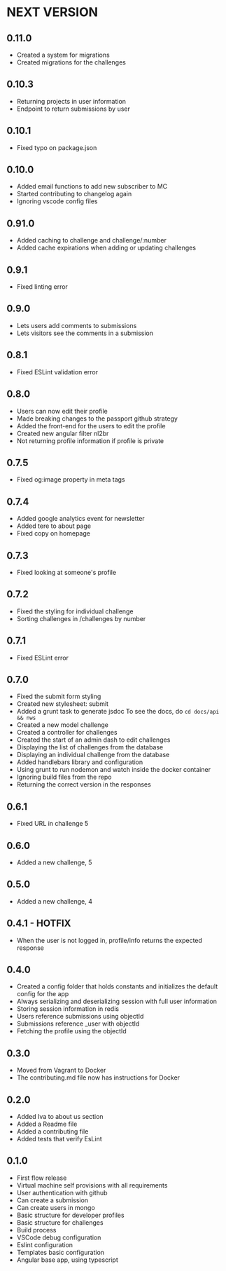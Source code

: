 # NEXT VERSION

## 0.11.0
- Created a system for migrations
- Created migrations for the challenges

## 0.10.3
- Returning projects in user information
- Endpoint to return submissions by user

## 0.10.1
- Fixed typo on package.json

## 0.10.0
- Added email functions to add new subscriber to MC
- Started contributing to changelog again
- Ignoring vscode config files

## 0.91.0

- Added caching to challenge and challenge/:number
- Added cache expirations when adding or updating challenges

## 0.9.1

- Fixed linting error

## 0.9.0

- Lets users add comments to submissions
- Lets visitors see the comments in a submission

## 0.8.1

- Fixed ESLint validation error

## 0.8.0

- Users can now edit their profile
- Made breaking changes to the passport github strategy
- Added the front-end for the users to edit the profile
- Created new angular filter nl2br
- Not returning profile information if profile is private

## 0.7.5

- Fixed og:image property in meta tags

## 0.7.4

- Added google analytics event for newsletter
- Added tere to about page
- Fixed copy on homepage

## 0.7.3

- Fixed looking at someone's profile

## 0.7.2

- Fixed the styling for individual challenge
- Sorting challenges in /challenges by number

## 0.7.1

- Fixed ESLint error

## 0.7.0

- Fixed the submit form styling
- Created new stylesheet: submit
- Added a grunt task to generate jsdoc
  To see the docs, do `cd docs/api && nws`
- Created a new model challenge
- Created a controller for challenges
- Created the start of an admin dash to edit challenges
- Displaying the list of challenges from the database
- Displaying an individual challenge from the database
- Added handlebars library and configuration
- Using grunt to run nodemon and watch inside the docker container
- Ignoring build files from the repo
- Returning the correct version in the responses

## 0.6.1

- Fixed URL in challenge 5

## 0.6.0

- Added a new challenge, 5

## 0.5.0

- Added a new challenge, 4

## 0.4.1 - HOTFIX

- When the user is not logged in, profile/info returns the expected response

## 0.4.0

- Created a config folder that holds constants and initializes the default config for the app
- Always serializing and deserializing session with full user information
- Storing session information in redis
- Users reference submissions using objectId
- Submissions reference _user with objectId
- Fetching the profile using the objectId

## 0.3.0

- Moved from Vagrant to Docker
- The contributing.md file now has instructions for Docker

## 0.2.0

- Added Iva to about us section
- Added a Readme file
- Added a contributing file
- Added tests that verify EsLint

## 0.1.0

- First flow release
- Virtual machine self provisions with all requirements
- User authentication with github
- Can create a submission
- Can create users in mongo
- Basic structure for developer profiles
- Basic structure for challenges
- Build process
- VSCode debug configuration
- Eslint configuration
- Templates basic configuration
- Angular base app, using typescript

